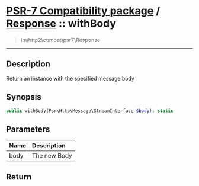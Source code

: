 # [PSR-7 Compatibility package](combat.md) / [Response](combat-Response.md) :: withBody
 > im\http2\combat\psr7\Response
____

## Description
Return an instance with the specified message body

## Synopsis
```php
public withBody(Psr\Http\Message\StreamInterface $body): static
```

## Parameters
| Name | Description |
| :--- | :---------- |
| body | The new Body |

## Return


